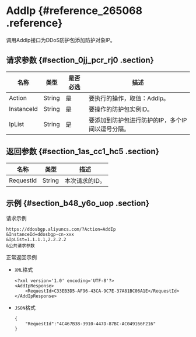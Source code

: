 # AddIp {#reference_265068 .reference}

调用AddIp接口为DDoS防护包添加防护对象IP。

## 请求参数 {#section_0jj_pcr_rj0 .section}

|名称|类型|是否必选|描述|
|--|--|----|--|
|Action|String|是|要执行的操作，取值：AddIp。|
|InstanceId|String|是|要操作的防护包实例ID。|
|IpList|String|是|要添加到防护包进行防护的IP，多个IP间以逗号分隔。|

## 返回参数 {#section_1as_cc1_hc5 .section}

|名称|类型|描述|
|--|--|--|
|RequestId|String|本次请求的ID。|

## 示例 {#section_b48_y6o_uop .section}

请求示例

``` {#codeblock_60x_v7t_oqo}
https://ddosbgp.aliyuncs.com/?Action=AddIp
&InstanceId=ddosbgp-cn-xxx
&IpList=1.1.1.1,2.2.2.2
&公共请求参数
```

正常返回示例

-   `XML`格式

    ``` {#codeblock_yok_0bb_bul}
    <?xml version='1.0' encoding='UTF-8'?>
    <AddIpResponse>
        <RequestId>C33EB3D5-AF96-43CA-9C7E-37A81BC06A1E</RequestId>
    </AddIpResponse>
    ```

-   `JSON`格式

    ``` {#codeblock_ftr_37u_bst}
    {
        "RequestId":"4C467B38-3910-447D-87BC-AC049166F216"
    }
    ```


